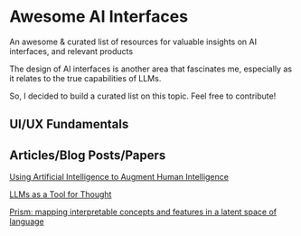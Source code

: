 # Awesome AI Interfaces

An awesome &amp; curated list of resources for valuable insights on AI interfaces, and relevant products

The design of AI interfaces is another area that fascinates me, especially as it relates to the true capabilities of LLMs.

So, I decided to build a curated list on this topic. Feel free to contribute!

## UI/UX Fundamentals

## Articles/Blog Posts/Papers

[Using Artificial Intelligence to Augment Human Intelligence](https://distill.pub/2017/aia/)

[LLMs as a Tool for Thought](https://wattenberger.com/thoughts/llms-as-a-tool-for-thought)

[Prism: mapping interpretable concepts and features in a latent space of language](https://thesephist.com/posts/prism/)
